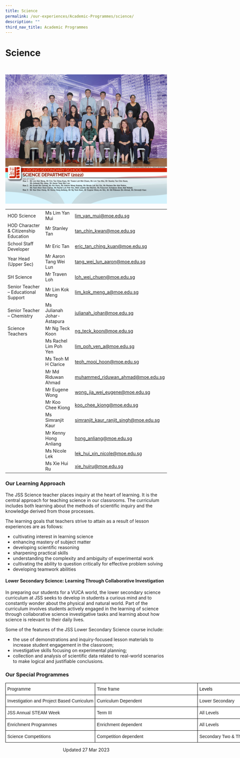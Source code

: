 ```yaml
---
title: Science
permalink: /our-experiences/Academic-Programmes/science/
description: ""
third_nav_title: Academic Programmes
---
```

# Science
<br>

![](/images/js_Science%20Department%204.jpg)

|  |  |  |
| -------- | -------- | -------- |
| HOD Science    | Ms Lim Yan Mui   | [lim\_yan\_mui@moe.edu.sg](mailto:lim_yan_mui@moe.edu.sg)   |
| HOD Character & Citizenship Education  | Mr Stanley Tan    | [tan\_chin\_kwan@moe.edu.sg](mailto:tan_chin_kwan@moe.edu.sg)    |
| School Staff Developer     | Mr Eric Tan   | [eric\_tan\_ching\_kuan@moe.edu.sg](mailto:eric_tan_ching_kuan@moe.edu.sg)    |
| Year Head (Upper Sec)  | Mr Aaron Tang Wei Lun   | [tang\_wei\_lun\_aaron@moe.edu.sg](mailto:tang_wei_lun_aaron@moe.edu.sg)     |
| SH Science    | Mr Traven Loh   | [loh\_wei\_chuen@moe.edu.sg](mailto:loh_wei_chuen@moe.edu.sg)   |
| Senior Teacher – Educational Support     | Mr Lim Kok Meng    | [lim\_kok\_meng\_a@moe.edu.sg](mailto:lim_kok_meng_a@moe.edu.sg)    |
| Senior Teacher – Chemistry     | Ms Julianah Johar-Astapura    | [julianah\_johar@moe.edu.sg](mailto:julianah_johar@moe.edu.sg)   |
| Science Teachers    | Mr Ng Teck Koon    | [ng\_teck\_koon@moe.edu.sg](mailto:ng_teck_koon@moe.edu.sg)    |
|     | Ms Rachel Lim Poh Yen    |[lim\_poh\_yen\_a@moe.edu.sg](mailto:lim_poh_yen@moe.edu.sg)   |
|     | Ms Teoh M H Clarice   | [teoh\_mooi\_hoon@moe.edu.sg](mailto:teoh_mooi_hoon@moe.edu.sg)     |
|    | Mr Md Riduwan Ahmad    | [muhammed\_riduwan\_ahmad@moe.edu.sg](mailto:muhammed_riduwan_ahmad@moe.edu.sg)    |
|    | Mr Eugene Wong    | [wong\_jia\_wei\_eugene@moe.edu.sg](mailto:wong_jia_wei@moe.edu.sg)   |
|      | Mr Koo Chee Kiong    | [koo\_chee\_kiong@moe.edu.sg](mailto:koo_chee_kiong@moe.edu.sg)    |
|     | Ms Simranjit Kaur    | [simranjit\_kaur\_ranjit\_singh@moe.edu.sg](mailto:simranjit_kaur_ranjit_singh@moe.edu.sg)    |
|     | Mr Kenny Hong Anliang     | [hong\_anliang@moe.edu.sg](mailto:hong_anliang@moe.edu.sg)     |
|     | Ms Nicole Lek   | [lek\_hui\_xin\_nicole@moe.edu.sg](mailto:lek_hui_xin_nicole@moe.edu.sg)   |
|   | Ms Xie Hui Ru     | [xie\_huiru@moe.edu.sg](mailto:xie_huiru@moe.edu.sg)    |


### Our Learning Approach


The JSS Science teacher places inquiry at the heart of learning. It is the central approach for teaching science in our classrooms. The curriculum includes both learning about the methods of scientific inquiry and the knowledge derived from those processes.

  

The learning goals that teachers strive to attain as a result of lesson experiences are as follows:

*   cultivating interest in learning science
*   enhancing mastery of subject matter
*   developing scientific reasoning
*   sharpening practical skills
*   understanding the complexity and ambiguity of experimental work
*   cultivating the ability to question critically for effective problem solving
*   developing teamwork abilities

#### Lower Secondary Science: Learning Through Collaborative Investigation


In preparing our students for a VUCA world, the lower secondary science curriculum at JSS seeks to develop in students a curious mind and to constantly wonder about the physical and natural world. Part of the curriculum involves students actively engaged in the learning of science through collaborative science investigative tasks and learning about how science is relevant to their daily lives.

  

Some of the features of the JSS Lower Secondary Science course include:

*   the use of demonstrations and inquiry-focused lesson materials to increase student engagement in the classroom;
*   investigative skills focusing on experimental planning;
*   collection and analysis of scientific data related to real-world scenarios to make logical and justifiable conclusions.

### Our Special Programmes

<style type="text/css">
.tg  {border-collapse:collapse;border-spacing:0;}
.tg td{border-color:black;border-style:solid;border-width:1px;font-family:Arial, sans-serif;font-size:14px;
  overflow:hidden;padding:10px 5px;word-break:normal;}
.tg th{border-color:black;border-style:solid;border-width:1px;font-family:Arial, sans-serif;font-size:14px;
  font-weight:normal;overflow:hidden;padding:10px 5px;word-break:normal;}
.tg .tg-zr06{background-color:#FFF;text-align:left;vertical-align:middle}
.tg .tg-1bbm{background-color:#FFF;color:#000000;text-align:left;vertical-align:middle}
</style>
<table class="tg" style="undefined;table-layout: fixed; width: 970px">
<colgroup>
<col style="width: 198 px">
<col style="width: 320px">
<col style="width: 320px">
</colgroup>
<thead>
  <tr>
    <th class="tg-zr06">Programme</th>
    <th class="tg-zr06">Time frame</th>
    <th class="tg-1bbm">Levels</th>
  </tr>
</thead>
<tbody>
  <tr>
    <td class="tg-zr06">Investigation and Project Based Curriculum</td>
    <td class="tg-zr06">Curriculum Dependent</td>
    <td class="tg-zr06">Lower Secondary</td>
  </tr>
  <tr>
    <td class="tg-zr06">JSS Annual STEAM Week</td>
    <td class="tg-zr06">Term III</td>
    <td class="tg-zr06">All Levels</td>
  </tr>
  <tr>
    <td class="tg-zr06">Enrichment Programmes</td>
    <td class="tg-zr06">Enrichment dependent</td>
    <td class="tg-zr06">All Levels</td>
  </tr>
  <tr>
    <td class="tg-zr06">Science Competitions</td>
    <td class="tg-zr06">Competition dependent</td>
    <td class="tg-zr06">Secondary Two &amp; Three</td>
  </tr>
</tbody>
</table>

<center> Updated 27 Mar 2023 </center>